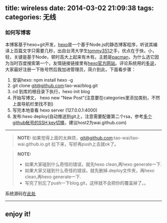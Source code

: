 title: wireless
date: 2014-03-02 21:09:38
tags:
categories: 无线
---
### 如何写博客

本博客基于hexo+git开发，[hexo](http://zespia.tw/hexo)是一个基于Node.js的静态博客程序，听说其编译上百篇文字只需要几秒，出自台湾大学生[tommy351](https://twitter.com/tommy351)之手，优点在于快，小，轻，关键是基于Node，顿时高大上起来有木有。主题是[pacman](http://yangjian.me/workspace/introducing-pacman-theme/)，为什么选它因为当时百度搜索第一个，友情链接链接里有[hexo官方网站](http://zespia.tw/hexo)。评论系统用的[多说](http://duoshuo.com/)，大家最好注册一下账号然后我加进管理员，简介到此，下面看步骤：
 1. 安装hexo:  npm install hexo -g
 2. git clone git@github.com:tao-wai/blog.git
 3. cd 到库的根目录下执行，hexo init blog
 4. 开始写博文， hexo new "New Post"(注意要在categories里添加类别，不然上面导航栏里找不到)
 5. 写完本地查看 hexo server (127.0.0.1:4000)
 6. 发布:hexo deploy(自动推送到git上，注意需要配置第二个rsa，参考[多个github帐号的SSH key切换](http://omiga.org/blog/archives/2269)，建议host2为wai.github.com)

  ----------
  > **NOTE:** 如果觉得上面的太麻烦，git@github.com:tao-wai/tao-wai.github.io.git 拉下来，写好再push上去就ok了。

 > **NOTE:** 
 > - 如果大家碰到什么奇怪的错误，就先hexo clean,再hexo generate一下.
 > - 如果大家又碰到什么奇怪的错误，就先删掉.deploy文件夹，再hexo clean,再hexo generate一下.
 > - 写完了别忘了push一下blog.git，这样就不会把你的覆盖掉了。。

系统源码在[此处](https://github.com/tao-wai/blog)

----------


enjoy it!
--------------
